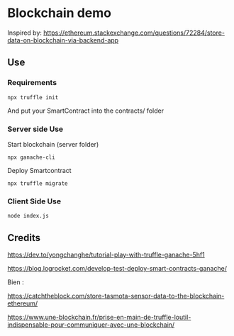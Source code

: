 # Blockchain demo

Inspired by:
https://ethereum.stackexchange.com/questions/72284/store-data-on-blockchain-via-backend-app

## Use

### Requirements

    npx truffle init

And put your SmartContract into the contracts/ folder

### Server side Use


Start blockchain (server folder)

    npx ganache-cli

Deploy Smartcontract

    npx truffle migrate


### Client Side Use

    node index.js

## Credits



https://dev.to/yongchanghe/tutorial-play-with-truffle-ganache-5hf1

https://blog.logrocket.com/develop-test-deploy-smart-contracts-ganache/


Bien :


https://catchtheblock.com/store-tasmota-sensor-data-to-the-blockchain-ethereum/


https://www.une-blockchain.fr/prise-en-main-de-truffle-loutil-indispensable-pour-communiquer-avec-une-blockchain/
